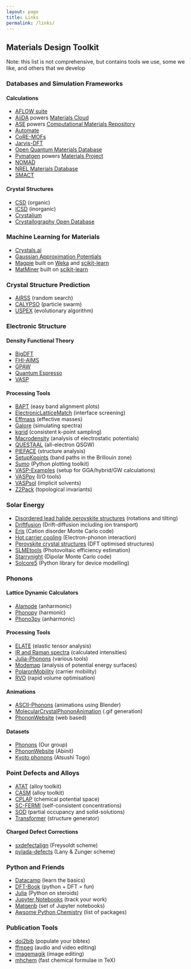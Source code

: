 ```yaml
---
layout: page
title: Links
permalink: /links/
---
```


## Materials Design Toolkit

Note: this list is not comprehensive, but contains tools we use, some we like, and others that we develop

### Databases and Simulation Frameworks

#### Calculations 

* [AFLOW suite](http://www.aflowlib.org) 
* [AiiDA](http://www.aiida.net) powers [Materials Cloud](https://www.materialscloud.org)
* [ASE](https://wiki.fysik.dtu.dk/ase/) powers [Computational Materials Repository](https://cmr.fysik.dtu.dk)
* [Automate](https://hackingmaterials.github.io/atomate/) 
* [CoRE-MOFs](http://gregchung.github.io/CoRE-MOFs/) 
* [Jarvis-DFT](https://www.ctcms.nist.gov/~knc6/JVASP.html)
* [Open Quantum Materials Database](http://oqmd.org)
* [Pymatgen](http://pymatgen.org) powers [Materials Project](https://materialsproject.org) 
* [NOMAD](https://nomad-coe.eu) 
* [NREL Materials Database](https://materials.nrel.gov)
* [SMACT](https://github.com/WMD-group/SMACT)

#### Crystal Structures 

* [CSD](http://cds.rsc.org) (organic)
* [ICSD](http://cds.rsc.org) (inorganic)
* [Crystalium](http://crystalium.materialsvirtuallab.org)
* [Crystallography Open Database](http://www.crystallography.net/cod/) 

### Machine Learning for Materials 

* [Crystals.ai](https://crystals.ai)
* [Gaussian Approximation Potentials](http://www.libatoms.org/Home/Software)
* [Magpie](https://bitbucket.org/wolverton/magpie) built on [Weka](https://www.cs.waikato.ac.nz/ml/weka/) and [scikit-learn](http://scikit-learn.org)
* [MatMiner](http://hackingmaterials.github.io/matminer) built on [scikit-learn](http://scikit-learn.org)

### Crystal Structure Prediction

* [AIRSS](https://www.mtg.msm.cam.ac.uk/Codes/AIRSS) (random search)
* [CALYPSO](http://www.calypso.cn) (particle swarm)
* [USPEX](http://uspex-team.org/en/uspex) (evolutionary algorithm) 

### Electronic Structure

#### Density Functional Theory

* [BigDFT](http://bigdft.org)
* [FHI-AIMS](https://aimsclub.fhi-berlin.mpg.de)
* [GPAW](https://wiki.fysik.dtu.dk/gpaw/)
* [Quantum Espresso](https://www.quantum-espresso.org)
* [VASP](https://www.vasp.at)

#### Processing Tools

* [BAPT](https://github.com/utf/bapt) (easy band alignment plots)
* [ElectronicLatticeMatch](https://github.com/keeeto/ElectronicLatticeMatch) (interface screening)
* [Effmass](https://github.com/lucydot/effmass) (effective masses)
* [Galore](https://github.com/SMTG-UCL/galore) (simulating spectra)
* [kgrid](https://github.com/WMD-group/kgrid) (consistent k-point sampling)
* [Macrodensity](https://github.com/WMD-group/MacroDensity) (analysis of electrostatic potentials)
* [QUESTAAL](https://www.questaal.org) (all-electron QSGW)
* [PIEFACE](https://github.com/jcumby/PIEFACE) (structure analysis)
* [SetupKpoints](https://github.com/keeeto/SetupKpoints) (band paths in the Brillouin zone)
* [Sumo](https://github.com/SMTG-UCL/sumo) (Python plotting toolkit)
* [VASP-Examples](https://github.com/JMSkelton/VASP-Examples) (setup for GGA/hybrid/GW calculations)
* [VASPpy](https://github.com/bjmorgan/vasppy) (I/O tools)
* [VASPsol](https://github.com/henniggroup/VASPsol) (implicit solvents)
* [Z2Pack](http://z2pack.ethz.ch) (topological invariants)

### Solar Energy 

* [Disordered lead halide perovskite structures](https://github.com/jarvist/Disordered-MAPI-Phonons) (rotations and tilting)
* [Driftfusion](https://github.com/barnesgroupICL/Driftfusion) (Drift-diffusion including ion transport)
* [Eris](https://github.com/WMD-group/Eris) (Cation disorder Monte Carlo code)
* [Hot carrier cooling](https://github.com/WMD-group/hot-carrier-cooling) (Electron-phonon interaction)
* [Perovskite crystal structures](https://github.com/WMD-group/hybrid-perovskites) (DFT optimised structures)
* [SLMEtools](https://github.com/keeeto/SLMETools) (Photovoltaic efficiency estimation)
* [Starrynight](https://github.com/WMD-group/StarryNight) (Dipolar Monte Carlo code)
* [Solcore5](https://github.com/dalonsoa/solcore5) (Python library for device modelling)

### Phonons

#### Lattice Dynamic Calculators 

* [Alamode](https://alamode.readthedocs.io) (anharmonic)
* [Phonopy](https://atztogo.github.io/phonopy/) (harmonic)
* [Phono3py](https://atztogo.github.io/phono3py/) (anharmonic)

#### Processing Tools

* [ELATE](http://progs.coudert.name/elate) (elastic tensor analysis) 
* [IR and Raman spectra](https://github.com/JMSkelton/Phonopy-Spectroscopy) (calculated intensities)
* [Julia-Phonons](https://github.com/jarvist/Julia-Phonons) (various tools)
* [Modemap](https://github.com/JMSkelton/ModeMap) (analysis of potential energy surfaces)
* [PolaronMobility](https://github.com/jarvist/PolaronMobility.jl) (carrier mobility)
* [RVO](https://github.com/WMD-group/rvo) (rapid volume optimisation)

#### Animations

* [ASCII-Phonons](https://github.com/ajjackson/ascii-phonons) (animations using Blender) 
* [MolecularCrystalPhononAnimation](https://github.com/JMSkelton/MolecularCrystalPhononAnimation) (.gif generation)
* [PhononWebsite](http://henriquemiranda.github.io/phononwebsite/phonon.html) (web based)

#### Datasets

* [Phonons](https://github.com/WMD-group/Phonons) (Our group)
* [PhononWebsite](http://henriquemiranda.github.io/phononwebsite/phonon.html) (Abinit)
* [Kyoto phonons](http://phonondb.mtl.kyoto-u.ac.jp) (Atsushi Togo)

### Point Defects and Alloys

* [ATAT](https://www.brown.edu/Departments/Engineering/Labs/avdw/atat/) (alloy toolkit)
* [CASM](https://github.com/prisms-center/CASMcode) (alloy toolkit)
* [CPLAP](https://github.com/jbuckeridge/cplap) (chemical potential space)
* [SC-FERMI](https://github.com/jbuckeridge/sc-fermi) (self-consistent concentrations)
* [SOD](https://github.com/Grau-CrespoGroup/sod) (partial occupancy and solid-solutions)
* [Transformer](https://github.com/JMSkelton/Transformer) (structure generator) 

#### Charged Defect Corrections

* [sxdefectalign](https://sxrepo.mpie.de/projects/sphinx-add-ons/files?sort=filename) (Freysoldt scheme) 
* [pylada-defects](https://github.com/pylada/pylada-defects) (Lany & Zunger scheme)

### Python and Friends

* [Datacamp](https://www.datacamp.com) (learn the basics)
* [DFT-Book](http://kitchingroup.cheme.cmu.edu/dft-book/dft.html) (python + DFT = fun)
* [Julia](https://julialang.org) (Python on steroids)
* [Jupyter Notebooks](https://jupyter.org) (track your work)
* [Matgenb](http://matgenb.materialsvirtuallab.org) (set of Jupyter notebooks)
* [Awsome Python Chemistry](https://github.com/lmmentel/awesome-python-chemistry) (list of packages)

### Publication Tools

* [doi2bib](http://www.doi2bib.org) (populate your bibtex)
* [ffmpeg](https://www.ffmpeg.org) (audio and video editing) 
* [imagemagik](https://www.imagemagick.org) (image editing) 
* [mhchem](https://ctan.org/pkg/mhchem?lang=en) (fast chemical formulae in TeX)
